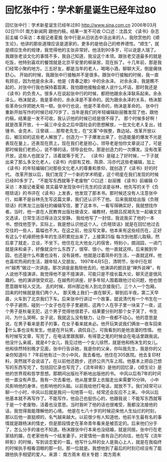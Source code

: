 # 回忆张中行：学术新星诞生已经年过80

回忆张中行：学术新星诞生已经年过80
http://www.sina.com.cn 2006年03月02日11:01 南方新闻网
跟他约稿，结果一发不可收
○口述：沈昌文 《读书》杂志前主编
○采访：本报记者夏揄
张中行是从旧状态中活出来的人，我欣赏他的《顺生论》，他讲的那些道理应该是道家的，更多的是他自己的修养德性。“顺生”，就是顺应生命的规律，我觉得他的主张非常好。他活到90多岁，可以说是人瑞了。
我跟张老谈文化的事情不多，我自己知道，我没这个本领。跟张老交道最多的就是吃饭，他特别喜欢的餐馆就是北京平安里的柳泉居，现在拆了。十几年前，那是我们经常小聚的地方。三五好友，都是当年的老人，喝喝小酒，聊聊大天，倒是痛快舒心。
开始的时候，我跟张中行接触并不是很多。跟张中行接触的时候，我一直有顾忌，因为他是余永泽，他是《青春之歌》中的余永泽。
对余永泽，我是瞧不起的，对张中行我也保持着距离，我怕跟他接触会被人说什么坏话，那时我还是《读书》的负责人。很多人在说起张中行的时候，都把他跟余永泽联系起来。余永泽么，杨沫就说，我是革命的，余永泽是不革命的。因为跟余永泽的关系，杨沫那些革命伙伴把她大骂一顿。张中行也说，他是不革命的，杨沫是革命的。
张中行重新开始写作的时候已经70岁了，当年是我们的年轻编辑赵丽雅发现了他，跟他约稿，结果是一发不可收，我认识他的时候已经是很不得了。
那个时候多好啊！就是改革开放，十一届三中全会之后中国社会的思想解放，一批文化老人复出，钱锺书、金克木、汪曾祺……那帮老先生，在“文革”中挨整，靠边站，改革开放以后，被压抑的这些老人解放了，创造力一下子爆发出来了，创造能量的爆发不光是表现在量上，还表现在质上。现在我们老是担心，领导老是怕你文章说过了，可是那时候我们老担心，说不够的话，领导会批你。那是创造力的一次爆发。没有改革开放，这些人也就没了，活着就等于死了。
《读书》是碰上了好时候，一下子就出来了那么多文化老人，《读书》内部有艾枚、陈原、冯亦代这些老编辑，加上《读书》的年轻编辑们对那些文化老人的尊重和景仰，就创造了《读书》好的时代。
改革开放以后，我们发现了一个新的学术明星，这个明星在我们发现的时候已经80多岁了。
“不能写东西就等于老废物”
○口述：赵丽雅 《读书》前编辑
○采访：本报记者夏榆
其实最早发现张中行先生的应该是谷林，他先写的关于《负暄琐话》的书评在《读书》上发表，他发现了那本书。那时候还没有人注意张中行，如果不是谷林先生写这篇文章，我们还认识不了他。
后来我就给出版《负暄琐话》的黑龙江出版社的编辑写信，要了这本书，一看写得确实好，我就想找作者。当时，他一直在人民教育出版社做语文、编教材，他跟吕叔湘先生一起编文言文选读，日常生活过得淡泊又安静。
我给他写了一封信，我说我买了他的一本书，想找他签字。实际上，我是想认识他这个人。《负暄琐话》就是在回忆他过去交往的一些人，篇幅也不大。在这之前，他没写文章。他本来有这些经历在，正好有这么个机缘把他多年的生活积累挖出来了。上接第25版
每次到他那儿取稿，然后拿了就走，立谈，不坐下。他住在北大他女儿的宿舍，特别小，朗润园，一进门就是床和桌子，好像就没什么东西了，很窄、很小。他一直就这样。后来搬到华园，也还是什么布置也没有，没有装修。他就是过着简朴的生活，一直就这样。他也喜欢热闹的生活，跟年轻人交朋友。
1997年4月5日，清明节，张中行在郑州“越秀”做过一次讲座。那次讲座是我陪他去的，他演讲的题目是“禅外说禅”，有人说他不擅演讲，我觉得他不是不擅演讲，可能只是不擅长篇大论，聊天还是很风趣的。他的演讲很受欢迎，在越秀的讲座，好多年轻人围着跟他讨论问题，他也很愿意跟年轻人交流。
去的时候，郑州那边有人到北京接我们，三个人一个包厢，回来的时候就是我们两个人。
那天晚上我们一直在聊天，聊到后半夜。第二天早晨，火车到了北京我们下车。后来张中行讲过一个故事，就说清代有一个书生在一个亭子避雨，碰到一个女子也在亭子里避雨，这两个人在亭子里一块呆了一夜，这个男子是秋毫无犯，这个男子觉得他很君子。结果要分别时那个女子哭了，书生问，为什么哭啊，女子说，我就这么没有魅力，让你一夜都不动心。他的意思是说，在男子看来是君子的事，在女子看来就未必。他开玩笑说我们俩坐一夜车回来什么事也没有发生。他是在开玩笑，调侃自己，可我看到的是他浪漫的性情。
他有时候写文章，写完了，在电话里跟我聊，有得意之笔的时候会在电话里跟我说。他没什么亲戚，就是4个女儿，我见过他一个女儿徐然，就是他和杨沫生的女儿。他和徐然特别晚才见面，张中行告诉她，我是你的父亲，你叫我先生，我是你的父亲你知道吗？
7年前他有过一次小中风，我去看他。他住在305医院。他去复印材料，突然就不会说话了。在以前他还跑步，还挤公共汽车上班。他基本上把自己想写的东西写完了，包括回忆录也写完了，《流年碎影》是他的回忆录，《顺生论》是他的世界观和哲学思想。那期间出版社不断地出版他的书。
中风以后有7年的时间他一直没有声息。我有一次去看他，他从屋里穿上衣服走出来需要10分钟。
小中风影响他的身体，也影响他的头脑。以前我给他打电话，就放不下。我们经常可以聊一个小时，中风以后就是我问一句他答一句，经常还会反应不上来。
中风以后他基本就不再写作了。不能写作，他自己也挺伤心的，他跟我说：不能写东西就等于是一个老废物，活着也没意思。当时我听了他的话也很难受，我都没法接他的话，我觉得我能理解他的心境。
他是在七八十岁的时候迎来他人生灿烂的时刻，那以后他一直挺顺的，名气越来越大。以前很少有人知道他，他前半生最有名的事情就是跟杨沫的情史，但是那段情史在革命青年看来是被否定的。后来他们分手了，怎么分手的谁也不知道。杨沫跟张中行本来也没结婚，就是同居。张中行在老家结的婚，在老家他有一个结发妻子。对爱情他一直有自己的向往，他在写《流年碎影》的时候，写到谈恋爱的一篇，他写什么样的女人是我心上人，就是在我临终的时候执手相看泪眼的那一刻，那一位就是。我想他到了最后的时刻已经没有了能跟他执手相望的爱人。来源：
南方周末
相关专题：南方周末 


